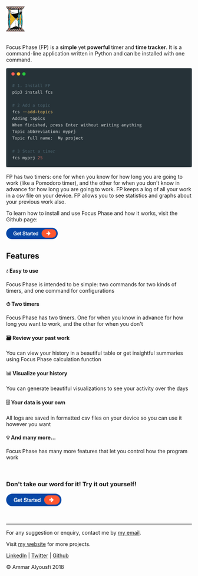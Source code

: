 <br>

<div style="text-align:left;"><img src="sm-logo.png" width="50"></div>

<br>

Focus Phase (FP) is a **simple** yet **powerful** timer and **time tracker**. It is a command-line application written in Python and can be installed with one command. 

![](head-img.png)

FP has two timers: one for when you know for how long you are going to work (like a Pomodoro timer), and the other for when you don't know in advance for how long you are going to work. FP keeps a log of all your work in a csv file on your device. FP allows you to see statistics and graphs about your previous work also.

To learn how to install and use Focus Phase and how it works, visit the Github page:

<a href="https://github.com/ammar1y/Focus-Phase"><img src="get-started.png" width="140"></a>

## Features

#### 💧 Easy to use

Focus Phase is intended to be simple: two commands for two kinds of timers, and one command for configurations

#### ⏱ Two timers

Focus Phase has two timers. One for when you know in advance for how long you want to work, and the other for when you don't

#### 🗃 Review your past work

You can view your history in a beautiful table or get insightful summaries using Focus Phase calculation function

#### 📊 Visualize your history

You can generate beautiful visualizations to see your activity over the days

#### 🗄 Your data is your own

All logs are saved in formatted csv files on your device so you can use it however you want

#### 💡 And many more...

Focus Phase has many more features that let you control how the program work

<br>

### Don't take our word for it! Try it out yourself!

<a href="https://github.com/ammar1y/Focus-Phase"><img src="get-started.png" width="150"></a>

<br>

---

For any suggestion or enquiry, contact me by [my email](mailto:ammar5656@gmail.com). 

Visit [my website](http://ammar-alyousfi.com/) for more projects.

[LinkedIn](https://linkedin.com/in/ammar-alyousfi/) \| [Twitter](https://twitter.com/ammar_cel) \| [Github](https://github.com/ammar1y) 

© Ammar Alyousfi 2018

